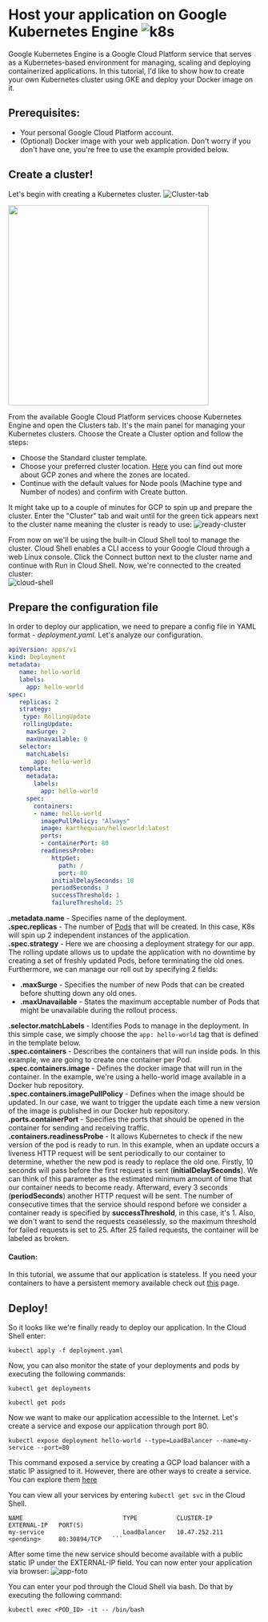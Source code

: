 # Host your application on Google Kubernetes Engine   ![k8s](https://s3.eu-west-3.amazonaws.com/elasticbeanstalk-eu-west-3-430227218185/article/Kubernetes_(container_engine).png)

Google Kubernetes Engine is a Google Cloud Platform service that serves as a Kubernetes-based environment for managing, scaling and deploying containerized applications.
In this tutorial, I'd like to show how to create your own Kubernetes cluster using GKE and deploy your Docker image on it.

## Prerequisites:
- Your personal Google Cloud Platform account.
- (Optional) Docker image with your web application. 
Don't worry if you don't have one, you're free to use the example provided below.  

## Create a cluster!
Let's begin with creating a Kubernetes cluster.
![Cluster-tab](https://s3.eu-west-3.amazonaws.com/elasticbeanstalk-eu-west-3-430227218185/article/Screenshot+2019-05-14+at+12.51.22.png)
<dl>
   <img src="https://s3.eu-west-3.amazonaws.com/elasticbeanstalk-eu-west-3-430227218185/article/Screenshot+2019-05-14+at+12.51.22.png" height="400" class="center" display=block margin-left=auto margin-right=auto/>
</dl>

From the available Google Cloud Platform services choose Kubernetes Engine and open the Clusters tab. It's the main panel for managing your Kubernetes clusters. Choose the Create a Cluster option and follow the steps:
- Choose the Standard cluster template.
- Choose your preferred cluster location. [Here](https://cloud.google.com/about/locations/) you can find out more about GCP zones and where the zones are located. 
- Continue with the default values for Node pools (Machine type and Number of nodes) and confirm with Create button.

It might take up to a couple of minutes for GCP to spin up and prepare the cluster. Enter the "Cluster" tab and wait until for the green tick appears next to the cluster name meaning the cluster is ready to use:
![ready-cluster](https://s3.eu-west-3.amazonaws.com/elasticbeanstalk-eu-west-3-430227218185/article/Screenshot+2019-05-14+at+12.53.35.png)

From now on we'll be using the built-in Cloud Shell tool to manage the cluster. Cloud Shell enables a CLI access to your Google Cloud through a web Linux console. Click the Connect button next to the cluster name and continue with Run in Cloud Shell. Now, we're connected to the created cluster:  
![cloud-shell](https://s3.eu-west-3.amazonaws.com/elasticbeanstalk-eu-west-3-430227218185/article/Screenshot+2019-05-14+at+12.55.51.png)

## Prepare the configuration file
In order to deploy our application, we need to prepare a config file in YAML format - _deployment.yaml_. Let's analyze our configuration.


```yaml
apiVersion: apps/v1
kind: Deployment
metadata:
   name: hello-world
   labels:
     app: hello-world
spec:
   replicas: 2
   strategy:
    type: RollingUpdate
    rollingUpdate:
     maxSurge: 2
     maxUnavailable: 0
   selector:
     matchLabels:
       app: hello-world
   template:
     metadata:
       labels:
         app: hello-world
     spec:
       containers:
       - name: hello-world
         imagePullPolicy: "Always"
         image: karthequian/helloworld:latest
         ports:
         - containerPort: 80
         readinessProbe:
            httpGet:
              path: /
              port: 80
            initialDelaySeconds: 10
            periodSeconds: 3
            successThreshold: 1
            failureThreshold: 25
```

**.metadata.name** - Specifies name of the deployment.  
**.spec.replicas** - The number of [Pods](https://kubernetes.io/docs/concepts/workloads/pods/pod/) that will be created. In this case, K8s will spin up 2 independent instances of the application.  
**.spec.strategy** - Here we are choosing a deployment strategy for our app. The rolling update allows us to update the application with no downtime by creating a set of freshly updated Pods, before terminating the old ones. Furthermore, we can manage our roll out by specifying 2 fields:
 - **.maxSurge** - Specifies the number of new Pods that can be created before shutting down any old ones.
 - **.maxUnavailable** - States the maximum acceptable number of Pods that might be unavailable during the rollout process.  
 
**.selector.matchLabels** - Identifies Pods to manage in the deployment. In this simple case, we simply choose the `app: hello-world` tag that is defined in the template below.  
**.spec.containers** - Describes the containers that will run inside pods. In this example, we are going to create one container per Pod.  
**.spec.containers.image** - Defines the docker image that will run in the container. In the example, we're using a hello-world image available in a Docker hub repository.  
**.spec.containers.imagePullPolicy** - Defines when the image should be updated. In our case, we want to trigger the update each time a new version of the image is published in our Docker hub repository.  
**.ports.containerPort** - Specifies the ports that should be opened in the container for sending and receiving traffic.  
**.containers.readinessProbe** - It allows Kubernetes to check if the new version of the pod is ready to run. In this example, when an update occurs a liveness HTTP request will be sent periodically to our container to determine, whether the new pod is ready to replace the old one. Firstly, 10 seconds will pass before the first request is sent (**initialDelaySeconds**). We can think of this parameter as the estimated minimum amount of time that our container needs to become ready.
Afterward, every 3 seconds (**periodSeconds**) another HTTP request will be sent. The number of consecutive times that the service should respond before we consider a container ready is specified by **successThreshold**, in this case, it's 1. Also, we don't want to send the requests ceaselessly, so the maximum threshold for failed requests is set to 25. After 25 failed requests, the container will be labeled as broken.  
#### Caution:
In this tutorial, we assume that our application is stateless. If you need your containers to have a persistent memory available check out [this](https://kubernetes.io/docs/tasks/configure-pod-container/configure-persistent-volume-storage/) page.


## Deploy!
So it looks like we're finally ready to deploy our application.
In the Cloud Shell enter:

```console
kubectl apply -f deployment.yaml
```

Now, you can also monitor the state of your deployments and pods by executing the following commands:
```console
kubectl get deployments
```
```console
kubectl get pods
```
Now we want to make our application accessible to the Internet. Let's create a service and expose our application through port 80.
```console
kubectl expose deployment hello-world --type=LoadBalancer --name=my-service --port=80
```
This command exposed a service by creating a GCP load balancer with a static IP assigned to it. However, there are other ways to create a service. You can explore them [here](https://kubernetes.io/docs/concepts/services-networking/service/#publishing-services-service-types)  

You can view all your services by entering `kubectl get svc` in the Cloud Shell.
```console
NAME                            TYPE           CLUSTER-IP      EXTERNAL-IP   PORT(S) 
my-service                      LoadBalancer   10.47.252.211   <pending>     80:30894/TCP   ```
```

After some time the new service should become available with a public static IP under the EXTERNAL-IP field.
You can now enter your application via browser: 
![app-foto](https://s3.eu-west-3.amazonaws.com/elasticbeanstalk-eu-west-3-430227218185/article/Screenshot+2019-05-14+at+12.48.44.png)

You can enter your pod through the Cloud Shell via bash. Do that by executing the following command:
```console
kubectl exec <POD_ID> -it -- /bin/bash
```




 



